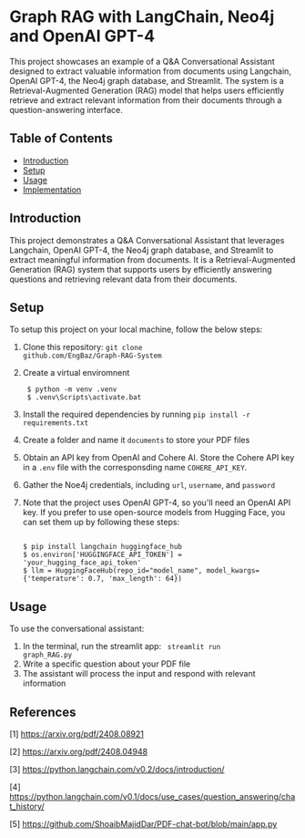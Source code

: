 # Graph RAG with LangChain, Neo4j and OpenAI GPT-4

This project showcases an example of a Q&A Conversational Assistant designed to extract valuable information from documents using Langchain, OpenAI GPT-4, the Neo4j graph database, and Streamlit. The system is a Retrieval-Augmented Generation (RAG) model that helps users efficiently retrieve and extract relevant information from their documents through a question-answering interface.

## Table of Contents

- [Introduction](#introduction)
- [Setup](#setup)
- [Usage](#usage)
- [Implementation](#Implementation)

## Introduction
This project demonstrates a Q&A Conversational Assistant that leverages Langchain, OpenAI GPT-4, the Neo4j graph database, and Streamlit to extract meaningful information from documents. It is a Retrieval-Augmented Generation (RAG) system that supports users by efficiently answering questions and retrieving relevant data from their documents.

## Setup
To setup this project on your local machine, follow the below steps:

1. Clone this repository: <code>git clone github.com/EngBaz/Graph-RAG-System</code>

2. Create a virtual enviromnent
   ```console
    $ python -m venv .venv
    $ .venv\Scripts\activate.bat
    ```
3. Install the required dependencies by running <code>pip install -r requirements.txt</code>

4. Create a folder and name it <code>documents</code> to store your PDF files

5. Obtain an API key from OpenAI and Cohere AI. Store the Cohere API key in a <code>.env</code> file with the corresponsding name <code>COHERE_API_KEY</code>.

6. Gather the Noe4j credentials, including <code>url</code>, <code>username</code>, and <code>password</code>
    
7. Note that the project uses OpenAI GPT-4, so you'll need an OpenAI API key. If you prefer to use open-source models from Hugging Face, you can set them up by following these steps:
    ```console
    
    $ pip install langchain huggingface_hub
    $ os.environ['HUGGINGFACE_API_TOKEN'] = 'your_hugging_face_api_token'
    $ llm = HuggingFaceHub(repo_id="model_name", model_kwargs={'temperature': 0.7, 'max_length': 64})
    ```

## Usage

To use the conversational assistant:
1. In the terminal, run the streamlit app: <code> streamlit run graph_RAG.py </code>
2. Write a specific question about your PDF file
3. The assistant will process the input and respond with relevant information


## References

[1] https://arxiv.org/pdf/2408.08921

[2] https://arxiv.org/pdf/2408.04948

[3] https://python.langchain.com/v0.2/docs/introduction/

[4] https://python.langchain.com/v0.1/docs/use_cases/question_answering/chat_history/

[5] https://github.com/ShoaibMajidDar/PDF-chat-bot/blob/main/app.py
